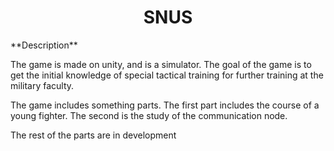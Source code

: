 <h1 align="center">SNUS</h1>
**Description**

The game is made on unity, and is a simulator. The goal of the game is to get the initial knowledge of special tactical training for further training at the military faculty.

The game includes something parts.
The first part includes the course of a young fighter.
The second is the study of the communication node.

The rest of the parts are in development
